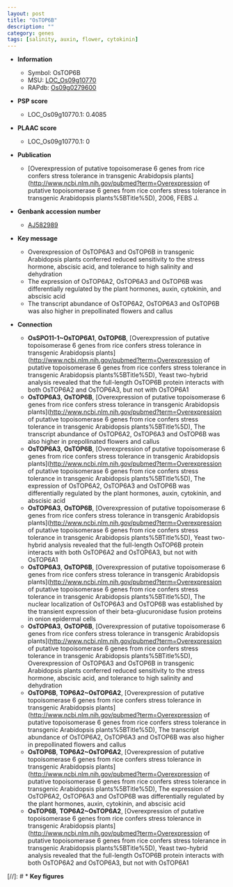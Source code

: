 ```yaml
---
layout: post
title: "OsTOP6B"
description: ""
category: genes
tags: [salinity, auxin, flower, cytokinin]
---
```


* **Information**  
    + Symbol: OsTOP6B  
    + MSU: [LOC_Os09g10770](http://rice.plantbiology.msu.edu/cgi-bin/ORF_infopage.cgi?orf=LOC_Os09g10770)  
    + RAPdb: [Os09g0279600](http://rapdb.dna.affrc.go.jp/viewer/gbrowse_details/irgsp1?name=Os09g0279600)  

* **PSP score**  
    + LOC_Os09g10770.1: 0.4085 

* **PLAAC score**  
    + LOC_Os09g10770.1: 0 

* **Publication**  
    + [Overexpression of putative topoisomerase 6 genes from rice confers stress tolerance in transgenic Arabidopsis plants](http://www.ncbi.nlm.nih.gov/pubmed?term=Overexpression of putative topoisomerase 6 genes from rice confers stress tolerance in transgenic Arabidopsis plants%5BTitle%5D), 2006, FEBS J.

* **Genbank accession number**  
    + [AJ582989](http://www.ncbi.nlm.nih.gov/nuccore/AJ582989)

* **Key message**  
    + Overexpression of OsTOP6A3 and OsTOP6B in transgenic Arabidopsis plants conferred reduced sensitivity to the stress hormone, abscisic acid, and tolerance to high salinity and dehydration
    + The expression of OsTOP6A2, OsTOP6A3 and OsTOP6B was differentially regulated by the plant hormones, auxin, cytokinin, and abscisic acid
    + The transcript abundance of OsTOP6A2, OsTOP6A3 and OsTOP6B was also higher in prepollinated flowers and callus

* **Connection**  
    + __OsSPO11-1~OsTOP6A1__, __OsTOP6B__, [Overexpression of putative topoisomerase 6 genes from rice confers stress tolerance in transgenic Arabidopsis plants](http://www.ncbi.nlm.nih.gov/pubmed?term=Overexpression of putative topoisomerase 6 genes from rice confers stress tolerance in transgenic Arabidopsis plants%5BTitle%5D), Yeast two-hybrid analysis revealed that the full-length OsTOP6B protein interacts with both OsTOP6A2 and OsTOP6A3, but not with OsTOP6A1
    + __OsTOP6A3__, __OsTOP6B__, [Overexpression of putative topoisomerase 6 genes from rice confers stress tolerance in transgenic Arabidopsis plants](http://www.ncbi.nlm.nih.gov/pubmed?term=Overexpression of putative topoisomerase 6 genes from rice confers stress tolerance in transgenic Arabidopsis plants%5BTitle%5D), The transcript abundance of OsTOP6A2, OsTOP6A3 and OsTOP6B was also higher in prepollinated flowers and callus
    + __OsTOP6A3__, __OsTOP6B__, [Overexpression of putative topoisomerase 6 genes from rice confers stress tolerance in transgenic Arabidopsis plants](http://www.ncbi.nlm.nih.gov/pubmed?term=Overexpression of putative topoisomerase 6 genes from rice confers stress tolerance in transgenic Arabidopsis plants%5BTitle%5D), The expression of OsTOP6A2, OsTOP6A3 and OsTOP6B was differentially regulated by the plant hormones, auxin, cytokinin, and abscisic acid
    + __OsTOP6A3__, __OsTOP6B__, [Overexpression of putative topoisomerase 6 genes from rice confers stress tolerance in transgenic Arabidopsis plants](http://www.ncbi.nlm.nih.gov/pubmed?term=Overexpression of putative topoisomerase 6 genes from rice confers stress tolerance in transgenic Arabidopsis plants%5BTitle%5D), Yeast two-hybrid analysis revealed that the full-length OsTOP6B protein interacts with both OsTOP6A2 and OsTOP6A3, but not with OsTOP6A1
    + __OsTOP6A3__, __OsTOP6B__, [Overexpression of putative topoisomerase 6 genes from rice confers stress tolerance in transgenic Arabidopsis plants](http://www.ncbi.nlm.nih.gov/pubmed?term=Overexpression of putative topoisomerase 6 genes from rice confers stress tolerance in transgenic Arabidopsis plants%5BTitle%5D), The nuclear localization of OsTOP6A3 and OsTOP6B was established by the transient expression of their beta-glucuronidase fusion proteins in onion epidermal cells
    + __OsTOP6A3__, __OsTOP6B__, [Overexpression of putative topoisomerase 6 genes from rice confers stress tolerance in transgenic Arabidopsis plants](http://www.ncbi.nlm.nih.gov/pubmed?term=Overexpression of putative topoisomerase 6 genes from rice confers stress tolerance in transgenic Arabidopsis plants%5BTitle%5D), Overexpression of OsTOP6A3 and OsTOP6B in transgenic Arabidopsis plants conferred reduced sensitivity to the stress hormone, abscisic acid, and tolerance to high salinity and dehydration
    + __OsTOP6B__, __TOP6A2~OsTOP6A2__, [Overexpression of putative topoisomerase 6 genes from rice confers stress tolerance in transgenic Arabidopsis plants](http://www.ncbi.nlm.nih.gov/pubmed?term=Overexpression of putative topoisomerase 6 genes from rice confers stress tolerance in transgenic Arabidopsis plants%5BTitle%5D), The transcript abundance of OsTOP6A2, OsTOP6A3 and OsTOP6B was also higher in prepollinated flowers and callus
    + __OsTOP6B__, __TOP6A2~OsTOP6A2__, [Overexpression of putative topoisomerase 6 genes from rice confers stress tolerance in transgenic Arabidopsis plants](http://www.ncbi.nlm.nih.gov/pubmed?term=Overexpression of putative topoisomerase 6 genes from rice confers stress tolerance in transgenic Arabidopsis plants%5BTitle%5D), The expression of OsTOP6A2, OsTOP6A3 and OsTOP6B was differentially regulated by the plant hormones, auxin, cytokinin, and abscisic acid
    + __OsTOP6B__, __TOP6A2~OsTOP6A2__, [Overexpression of putative topoisomerase 6 genes from rice confers stress tolerance in transgenic Arabidopsis plants](http://www.ncbi.nlm.nih.gov/pubmed?term=Overexpression of putative topoisomerase 6 genes from rice confers stress tolerance in transgenic Arabidopsis plants%5BTitle%5D), Yeast two-hybrid analysis revealed that the full-length OsTOP6B protein interacts with both OsTOP6A2 and OsTOP6A3, but not with OsTOP6A1

[//]: # * **Key figures**  


